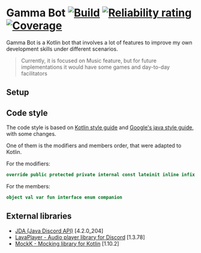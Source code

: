 # Gamma Bot [![Build](https://github.com/gammadev/gamma-bot/actions/workflows/build.yml/badge.svg)](https://github.com/gammadev/gamma-bot/actions?query=Build+and+Quality) [![Reliability rating](https://sonarcloud.io/api/project_badges/measure?project=gammadev_gamma-bot&metric=reliability_rating)](https://sonarcloud.io/component_measures?id=gammadev_gamma-bot&metric=Reliability) [![Coverage](https://sonarcloud.io/api/project_badges/measure?project=gammadev_gamma-bot&metric=coverage)](https://sonarcloud.io/component_measures?id=gammadev_gamma-bot&metric=Coverage)

Gamma Bot is a Kotlin bot that involves a lot of features to improve my own development skills under different scenarios.

>Currently, it is focused on Music feature, but for future implementations it would have some games and day-to-day facilitators

## Setup


## Code style

The code style is based on [Kotlin style guide](https://kotlinlang.org/docs/reference/code-style-migration-guide.html) and [Google's java style guide](https://google.github.io/styleguide/javaguide.html), with some changes.

One of them is the modifiers and members order, that were adapted to Kotlin.

For the modifiers:
```kotlin 
override public protected private internal const lateinit inline infix abstract open final
```

For the members: 
```kotlin 
object val var fun interface enum companion
```

## External libraries

- [JDA (Java Discord API)](https://github.com/DV8FromTheWorld/JDA) [4.2.0_204]
- [LavaPlayer - Audio player library for Discord](https://github.com/sedmelluq/lavaplayer) [1.3.78]
- [MockK - Mocking library for Kotlin](https://mockk.io/) [1.10.2]
